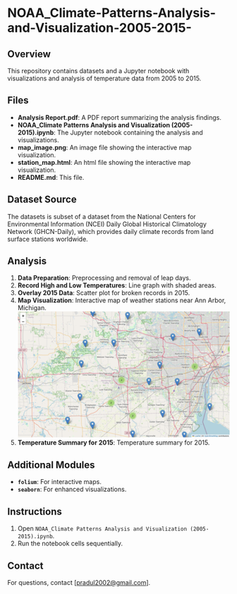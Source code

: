 # NOAA_Climate-Patterns-Analysis-and-Visualization-2005-2015-

## Overview
This repository contains datasets and a Jupyter notebook with visualizations and analysis of temperature data from 2005 to 2015.

## Files
- **Analysis Report.pdf**: A PDF report summarizing the analysis findings.
- **NOAA_Climate Patterns Analysis and Visualization (2005-2015).ipynb**: The Jupyter notebook containing the analysis and visualizations.
- **map_image.png**: An image file showing the interactive map visualization.
- **station_map.html**: An html file showing the interactive map visualization. 
- **README.md**: This file.
  
## Dataset Source
The datasets is subset of a dataset from the National Centers for Environmental Information (NCEI) Daily Global Historical Climatology Network (GHCN-Daily), which provides daily climate records from land surface stations worldwide.

## Analysis
1. **Data Preparation**: Preprocessing and removal of leap days.
2. **Record High and Low Temperatures**: Line graph with shaded areas.
3. **Overlay 2015 Data**: Scatter plot for broken records in 2015.
4. **Map Visualization**: Interactive map of weather stations near Ann Arbor, Michigan.
   ![Logo](map_image.png)
5. **Temperature Summary for 2015**: Temperature summary for 2015.

## Additional Modules
- **`folium`**: For interactive maps.
- **`seaborn`**: For enhanced visualizations.

## Instructions
1. Open `NOAA_Climate Patterns Analysis and Visualization (2005-2015).ipynb`.
2. Run the notebook cells sequentially.

## Contact
For questions, contact [pradul2002@gmail.com].
